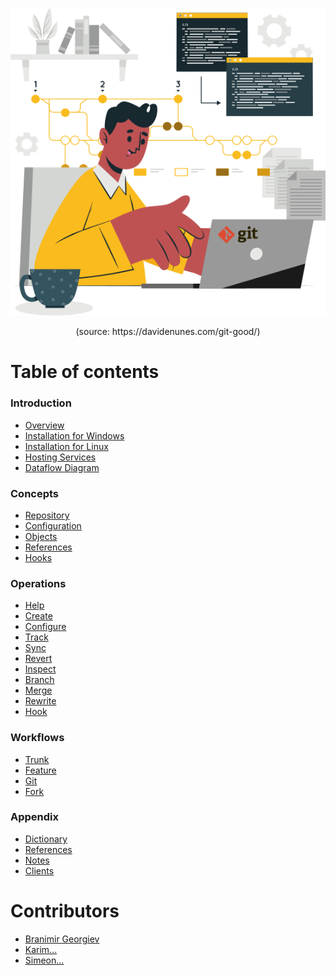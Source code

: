 <p align='center'>
 <img src='Assets/banners/git_illustration.png' />
</p>

<p align="center"> (source: https://davidenunes.com/git-good/) </p>

# Table of contents

### Introduction
- [Overview](/01-Introduction/01-git-overview.md)
- [Installation for Windows](/01-Introduction/02-git-windows.md)
- [Installation for Linux](/01-Introduction/03-git-linux.md)
- [Hosting Services](/01-Introduction/04-git-hosting.md)
- [Dataflow Diagram](01-Introduction/05-git-dataflow.md)

### Concepts
- [Repository](02-Concepts/01-git-repository.md)
- [Configuration](02-Concepts/02-git-configuration.md)
- [Objects](02-Concepts/03-git-objects.md)
- [References](02-Concepts/05-git-references.md)
- [Hooks](02-Concepts/06-git-hooks.md)

### Operations
- [Help](03-Operations/01-Help/readme.md)
- [Create](03-Operations/02-Create/readme.md)
- [Configure](03-Operations/03-Configure/readme.md)
- [Track](03-Operations/04-Track/readme.md)
- [Sync](03-Operations/05-Collaborate/readme.md)
- [Revert](03-Operations/06-Revert/readme.md)
- [Inspect](03-Operations/09-Inspect/readme.md)
- [Branch](03-Operations/07-Branch/readme.md)
- [Merge](03-Operations/08-Merge/readme.md)
- [Rewrite](03-Operations/10-Rewrite/readme.md)
- [Hook](03-Operations/11-Hook/readme.md)

### Workflows
- [Trunk](04-Workflows/01-trunk.md)
- [Feature](04-Workflows/02-feature.md)
- [Git](04-Workflows/03-git.md)
- [Fork](04-Workflows/04-fork.md)

### Appendix
- [Dictionary](/05-Appendix/dictionary.md)
- [References](/05-Appendix/references.md)
- [Notes](05-Appendix/notes.md)
- [Clients](05-Appendix/clients.md)

# Contributors
 - [Branimir Georgiev](https://github.com/braboj)
 - [Karim...](https://github.com/Karim06V)
 - [Simeon...](https://github.com/3SGK3)



